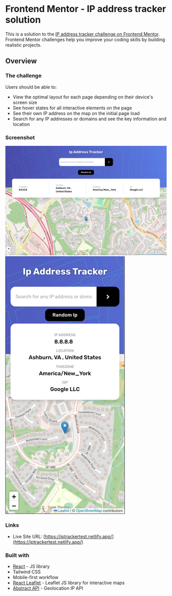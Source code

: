 # Frontend Mentor - IP address tracker solution

This is a solution to the [IP address tracker challenge on Frontend Mentor](https://www.frontendmentor.io/challenges/ip-address-tracker-I8-0yYAH0). Frontend Mentor challenges help you improve your coding skills by building realistic projects. 

## Overview

### The challenge

Users should be able to:

- View the optimal layout for each page depending on their device's screen size
- See hover states for all interactive elements on the page
- See their own IP address on the map on the initial page load
- Search for any IP addresses or domains and see the key information and location


### Screenshot

![wide view](https://github.com/nyozov/tracker/blob/master/src/assets/wide-view.png?raw=true)
![mobile view](https://github.com/nyozov/tracker/blob/master/src/assets/mobile-view.png?raw=true)


### Links

- Live Site URL: [https://iptrackertest.netlify.app/](https://iptrackertest.netlify.app/) 


### Built with

- [React](https://reactjs.org/) - JS library 
- Tailwind CSS 
- Mobile-first workflow 
- [React Leaflet](https://react-leaflet.js.org/) - Leaflet JS library for interactive maps 
- [Abstract API](https://www.abstractapi.com/) - Geolocation IP API




